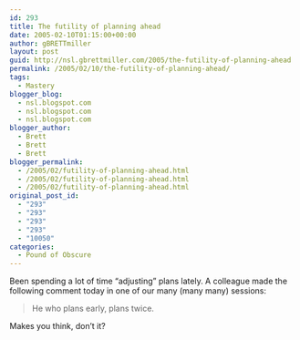 ```yaml
---
id: 293
title: The futility of planning ahead
date: 2005-02-10T01:15:00+00:00
author: gBRETTmiller
layout: post
guid: http://nsl.gbrettmiller.com/2005/the-futility-of-planning-ahead
permalink: /2005/02/10/the-futility-of-planning-ahead/
tags:
  - Mastery
blogger_blog:
  - nsl.blogspot.com
  - nsl.blogspot.com
  - nsl.blogspot.com
blogger_author:
  - Brett
  - Brett
  - Brett
blogger_permalink:
  - /2005/02/futility-of-planning-ahead.html
  - /2005/02/futility-of-planning-ahead.html
  - /2005/02/futility-of-planning-ahead.html
original_post_id:
  - "293"
  - "293"
  - "293"
  - "293"
  - "10050"
categories:
  - Pound of Obscure
---
```

Been spending a lot of time &#8220;adjusting&#8221; plans lately. A colleague made the following comment today in one of our many (many many) sessions:

> He who plans early, plans twice.

Makes you think, don&#8217;t it?